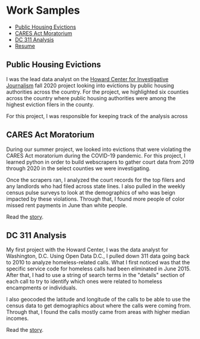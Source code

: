 Work Samples
================

  - [Public Housing Evictions](#pha)
  - [CARES Act Moratorium](#cares)
  - [DC 311 Analysis](#dc)
  - [Resume](https://mayapottigerblog.wordpress.com/resume/)
  
## Public Housing Evictions

I was the lead data analyst on the [Howard Center for Investigative Journalism](https://merrill.umd.edu/about-merrill/signature-programs/the-howard-center-for-investigative-journalism/) fall 2020 project looking into evictions by public housing authorities across the country. For the project, we highlighted six counties across the country where public housing authorities were among the highest eviction filers in the county.

For this project, I was responsible for keeping track of the analysis across 

<a id="pha"></a>

## CARES Act Moratorium

During our summer project, we looked into evictions that were violating the CARES Act moratorium during the COVID-19 pandemic. For this project, I learned python in order to build webscrapers to gather court data from 2019 through 2020 in the select counties we were investigating. 

Once the scrapers ran, I analyzed the court records for the top filers and any landlords who had filed across state lines. I also pulled in the weekly census pulse surveys to look at the demographics of who was beign impacted by these violations. Through that, I found more people of color missed rent payments in June than white people.

Read the [story](https://homeless.cnsmaryland.org/2020/09/02/confusion-over-federal-eviction-moratorium-leads-to-selective-enforcement/).

<a id="cares"></a>

## DC 311 Analysis

My first project with the Howard Center, I was the data analyst for Washington, D.C. Using Open Data D.C., I pulled down 311 data going back to 2010 to analyze homeless-related calls. What I first noticed was that the specific service code for homeless calls had been eliminated in June 2015. After that, I had to use a string of search terms in the "details" section of each call to try to identify which ones were related to homeless encampments or individuals.

I also geocoded the latitude and longitude of the calls to be able to use the census data to get demographics about where the calls were coming from. Through that, I found the calls mostly came from areas with higher median incomes.

Read the [story](https://homeless.cnsmaryland.org/2020/06/29/illegal-to-beg-for-food/).

<a id="dc"></a>